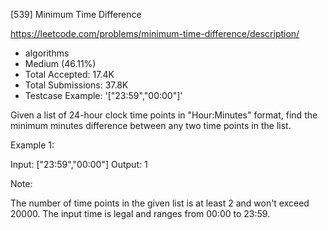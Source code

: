 [539] Minimum Time Difference  

https://leetcode.com/problems/minimum-time-difference/description/

* algorithms
* Medium (46.11%)
* Total Accepted:    17.4K
* Total Submissions: 37.8K
* Testcase Example:  '["23:59","00:00"]'

Given a list of 24-hour clock time points in "Hour:Minutes" format, find the minimum minutes difference between any two time points in the list. 

Example 1:

Input: ["23:59","00:00"]
Output: 1



Note:

The number of time points in the given list is at least 2 and won't exceed 20000.
The input time is legal and ranges from 00:00 to 23:59.


